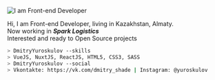 ![I am Front-end Developer](https://sun9-11.userapi.com/5aoiCam_uMRlVG-wJS-DH19Van1TGRW5zpMGHA/T391S_dWV6g.jpg)

Hi, I am Front-end Developer, living in Kazakhstan, Almaty.\
Now working in ***Spark Logistics***\
Interested and ready to Open Source projects

```bash
> DmitryYuroskulov --skills
> VueJS, NuxtJS, ReactJS, HTML5, CSS3, SASS
> DmitryYuroskulov --social
> Vkontakte: https://vk.com/dmitry_shade | Instagram: @yuroskulov
```
